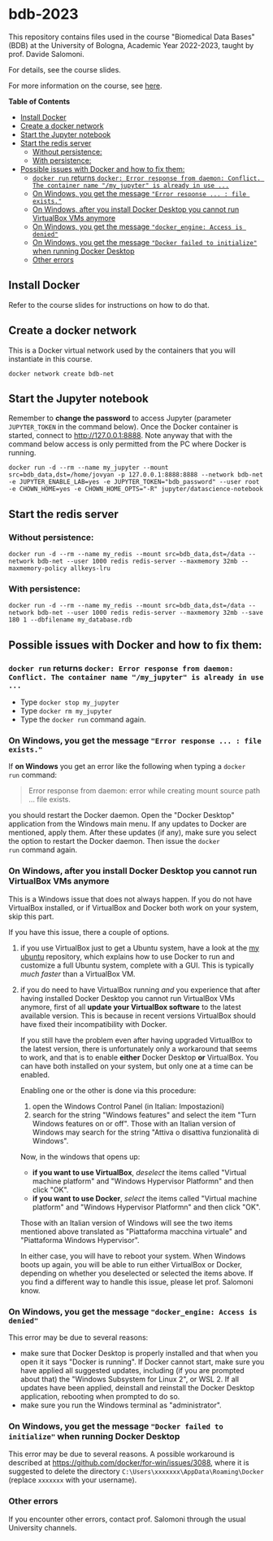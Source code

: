 # bdb-2023 <!-- omit in toc -->

This repository contains files used in the course "Biomedical Data Bases" (BDB)
at the University of Bologna, Academic Year 2022-2023, taught by prof. Davide Salomoni.

For details, see the course slides.

For more information on the course, see [here](https://www.unibo.it/it/didattica/insegnamenti/insegnamento/2022/366280).

**Table of Contents**
- [Install Docker](#install-docker)
- [Create a docker network](#create-a-docker-network)
- [Start the Jupyter notebook](#start-the-jupyter-notebook)
- [Start the redis server](#start-the-redis-server)
  - [Without persistence:](#without-persistence)
  - [With persistence:](#with-persistence)
- [Possible issues with Docker and how to fix them:](#possible-issues-with-docker-and-how-to-fix-them)
  - [`docker run` returns `docker: Error response from daemon: Conflict. The container name "/my_jupyter" is already in use ...`](#docker-runreturns-docker-error-response-from-daemon-conflict-the-container-name-my_jupyter-is-already-in-use-)
  - [On Windows, you get the message `"Error response ... : file exists."`](#on-windows-you-get-the-message-error-response---file-exists)
  - [On Windows, after you install Docker Desktop you cannot run VirtualBox VMs anymore](#on-windows-after-you-install-docker-desktop-you-cannot-run-virtualbox-vms-anymore)
  - [On Windows, you get the message `"docker_engine: Access is denied"`](#on-windows-you-get-the-message-docker_engine-access-is-denied)
  - [On Windows, you get the message `"Docker failed to initialize"` when running Docker Desktop](#on-windows-you-get-the-message-docker-failed-to-initialize-when-running-docker-desktop)
  - [Other errors](#other-errors)

## Install Docker

Refer to the course slides for instructions on how to do that.

## Create a docker network

This is a Docker virtual network used by the containers that you will instantiate in this course.

`docker network create bdb-net`

## Start the Jupyter notebook

Remember to **change the password** to access Jupyter (parameter `JUPYTER_TOKEN` in the command below). Once the Docker container is started,
connect to http://127.0.0.1:8888. Note anyway that with the command below access is only permitted from the PC where Docker is running.

```
docker run -d --rm --name my_jupyter --mount src=bdb_data,dst=/home/jovyan -p 127.0.0.1:8888:8888 --network bdb-net -e JUPYTER_ENABLE_LAB=yes -e JUPYTER_TOKEN="bdb_password" --user root -e CHOWN_HOME=yes -e CHOWN_HOME_OPTS="-R" jupyter/datascience-notebook
```

## Start the redis server

### Without persistence:
```
docker run -d --rm --name my_redis --mount src=bdb_data,dst=/data --network bdb-net --user 1000 redis redis-server --maxmemory 32mb --maxmemory-policy allkeys-lru
```

### With persistence:
```
docker run -d --rm --name my_redis --mount src=bdb_data,dst=/data --network bdb-net --user 1000 redis redis-server --maxmemory 32mb --save 180 1 --dbfilename my_database.rdb
```

## Possible issues with Docker and how to fix them:

### `docker run` returns `docker: Error response from daemon: Conflict. The container name "/my_jupyter" is already in use ...`

- Type `docker stop my_jupyter`
- Type `docker rm my_jupyter`
- Type the `docker run` command again.

### On Windows, you get the message `"Error response ... : file exists."`
 
 If **on Windows** you get an error like the following when typing a `docker run` command:
> Error response from daemon: error while creating mount source path ... file exists.

you should restart the Docker daemon. Open the "Docker Desktop" application from the Windows main menu. If any updates to Docker are mentioned, apply them. After these updates (if any), make sure you select the option to restart the Docker daemon. Then issue the `docker run` command again.

### On Windows, after you install Docker Desktop you cannot run VirtualBox VMs anymore

This is a Windows issue that does not always happen. If you do not have VirtualBox installed, or if VirtualBox and Docker both work on your system, skip this part. 

If you have this issue, there a couple of options. 

1. if you use VirtualBox just to get a Ubuntu system, have a look at the <a href="https://github.com/dsalomoni/my-ubuntu">my ubuntu</a> repository, which explains how to use Docker to run and customize a full Ubuntu system, complete with a GUI. This is typically _much faster_ than a VirtualBox VM.

2. if you do need to have VirtualBox running _and_ you experience that after having installed Docker Desktop you cannot run VirtualBox VMs anymore, first of all **update your VirtualBox software** to the latest available version. This is because in recent versions VirtualBox should have fixed their incompatibility with Docker.

   If you still have the problem even after having upgraded VirtualBox to the latest version, there is unfortunately only a workaround that seems to work, and that is to enable **either** Docker Desktop **or** VirtualBox. You can have both installed on your system, but only one at a time can be enabled.

   Enabling one or the other is done via this procedure:

   1. open the Windows Control Panel (in Italian: Impostazioni)
   2. search for the string "Windows features" and select the item "Turn Windows features on or off". Those with an Italian version of Windows may search for the string "Attiva o disattiva funzionalità di Windows".

   Now, in the windows that opens up:

   - **if you want to use VirtualBox**, _deselect_ the items called "Virtual machine platform" and "Windows Hypervisor Platformn" and then click "OK". 
   - **if you want to use Docker**, _select_ the items called "Virtual machine platform" and "Windows Hypervisor Platformn" and then click "OK". 

   Those with an Italian version of Windows will see the two items mentioned above translated as "Piattaforma macchina virtuale" and "Piattaforma Windows Hypervisor".

   In either case, you will have to reboot your system. When Windows boots up again, you will be able to run either VirtualBox or Docker, depending on whether you deselected or selected the items above. If you find a different way to handle this issue, please let prof. Salomoni know.

### On Windows, you get the message `"docker_engine: Access is denied"`

This error may be due to several reasons:

- make sure that Docker Desktop is properly installed and that when you open it it says "Docker is running". If Docker cannot start, make sure you have applied all suggested updates, including (if you are prompted about that) the "Windows Subsystem for Linux 2", or WSL 2. If all updates have been applied, deinstall and reinstall the Docker Desktop application, rebooting when prompted to do so.
- make sure you run the Windows terminal as "administrator". 

### On Windows, you get the message `"Docker failed to initialize"` when running Docker Desktop

This error may be due to several reasons. A possible workaround is described at https://github.com/docker/for-win/issues/3088, where it is suggested to delete the directory `C:\Users\xxxxxxx\AppData\Roaming\Docker` (replace `xxxxxxx` with your username).

### Other errors

If you encounter other errors, contact prof. Salomoni through the usual University channels.